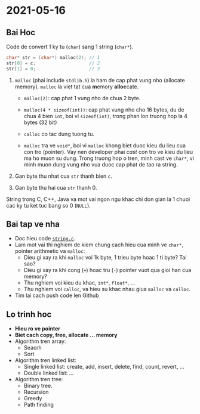 # 2021-05-16

## Bai Hoc

Code de convert 1 ky tu (`char`) sang 1 string (`char*`).

```c
char* str = (char*) malloc(2); // 1
str[0] = c;                    // 2
str[1] = 0;                    // 3
```

1. `malloc` (phai include `stdlib.h`) la ham de cap phat vung nho (allocate
   memory). `malloc` la viet tat cua **m**emory **alloc**cate.

   - `malloc(2)`: cap phat 1 vung nho de chua 2 byte.

   - `malloc(4 * sizeof(int))`: cap phat vung nho cho 16 bytes, du de chua 4
     bien `int`, boi vi `sizeof(int)`, trong phan lon truong hop la 4 bytes (32
     bit)

   - `calloc` co tac dung tuong tu.

   - `malloc` tra ve `void*`, boi vi `malloc` khong biet duoc kieu du lieu cua
     con tro (pointer). Vay nen developer phai _cast_ con tro ve kieu du lieu ma
     ho muon su dung. Trong truong hop o tren, minh cast ve `char*`, vi minh
     muon dung vung nho vua duoc cap phat de tao ra string.

2. Gan byte thu nhat cua `str` thanh bien `c`.
3. Gan byte thu hai cua `str` thanh 0.

String trong C, C++, Java va mot vai ngon ngu khac chi don gian la 1 chuoi cac
ky tu ket tuc bang so 0 (`NULL`).

## Bai tap ve nha

- Doc hieu code [`string.c`](./string.c).
- Lam mot vai thi nghiem de kiem chung cach hieu cua minh ve `char*`, pointer
  arithmetic va `malloc`:
  - Dieu gi xay ra khi `malloc` voi 1k byte, 1 trieu byte hoac 1 ti byte? Tai
    sao?
  - Dieu gi xay ra khi cong (`+`) hoac tru (`-`) pointer vuot qua gioi han cua
    memory?
  - Thu nghiem voi kieu du khac, `int*`, `float*`, ...
  - Thu nghiem voi `calloc`, va hieu su khac nhau giua `malloc` va `calloc`.
- Tim lai cach push code len Github

## Lo trinh hoc

- **Hieu ro ve pointer**
- **Biet cach copy, free, allocate ... memory**
- Algorithm tren array:
  - Seacrh
  - Sort
- Algorithm tren linked list:
  - Single linked list: create, add, insert, delete, find, count, revert, ...
  - Double linked list: ...
- Algorithm tren tree:
  - Binary tree.
  - Recursion
  - Greedy
  - Path finding
